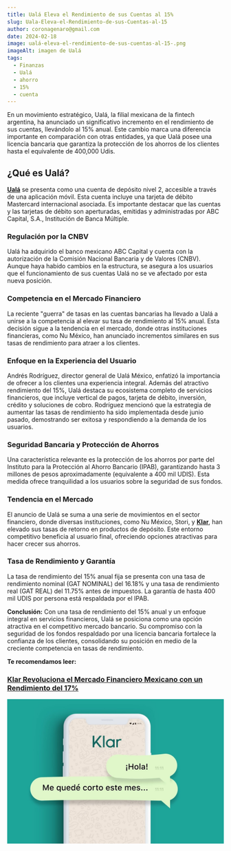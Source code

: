 ```yaml
---
title: Ualá Eleva el Rendimiento de sus Cuentas al 15%
slug: Uala-Eleva-el-Rendimiento-de-sus-Cuentas-al-15
author: coronagenaro@gmail.com
date: 2024-02-18
image: ualá-eleva-el-rendimiento-de-sus-cuentas-al-15-.png
imageAlt: imagen de Ualá
tags:
  - Finanzas
  - Ualá
  - ahorro
  - 15%
  - cuenta
---
```

En un movimiento estratégico, Ualá, la filial mexicana de la fintech argentina, ha anunciado un significativo incremento en el rendimiento de sus cuentas, llevándolo al 15% anual. Este cambio marca una diferencia importante en comparación con otras entidades, ya que Ualá posee una licencia bancaria que garantiza la protección de los ahorros de los clientes hasta el equivalente de 400,000 Udis.

## **¿Qué es Ualá?**

**[Ualá](https://www.uala.mx/)** se presenta como una cuenta de depósito nivel 2, accesible a través de una aplicación móvil. Esta cuenta incluye una tarjeta de débito Mastercard internacional asociada. Es importante destacar que las cuentas y las tarjetas de débito son aperturadas, emitidas y administradas por ABC Capital, S.A., Institución de Banca Múltiple.

### **Regulación por la CNBV**

Ualá ha adquirido el banco mexicano ABC Capital y cuenta con la autorización de la Comisión Nacional Bancaria y de Valores (CNBV). Aunque haya habido cambios en la estructura, se asegura a los usuarios que el funcionamiento de sus cuentas Ualá no se ve afectado por esta nueva posición.

### **Competencia en el Mercado Financiero**

La reciente "guerra" de tasas en las cuentas bancarias ha llevado a Ualá a unirse a la competencia al elevar su tasa de rendimiento al 15% anual. Esta decisión sigue a la tendencia en el mercado, donde otras instituciones financieras, como Nu México, han anunciado incrementos similares en sus tasas de rendimiento para atraer a los clientes.

### **Enfoque en la Experiencia del Usuario**

Andrés Rodríguez, director general de Ualá México, enfatizó la importancia de ofrecer a los clientes una experiencia integral. Además del atractivo rendimiento del 15%, Ualá destaca su ecosistema completo de servicios financieros, que incluye vertical de pagos, tarjeta de débito, inversión, crédito y soluciones de cobro. Rodríguez mencionó que la estrategia de aumentar las tasas de rendimiento ha sido implementada desde junio pasado, demostrando ser exitosa y respondiendo a la demanda de los usuarios.

### **Seguridad Bancaria y Protección de Ahorros**

Una característica relevante es la protección de los ahorros por parte del Instituto para la Protección al Ahorro Bancario (IPAB), garantizando hasta 3 millones de pesos aproximadamente (equivalente a 400 mil UDIS). Esta medida ofrece tranquilidad a los usuarios sobre la seguridad de sus fondos.

### **Tendencia en el Mercado**

El anuncio de Ualá se suma a una serie de movimientos en el sector financiero, donde diversas instituciones, como Nu México, Stori, y **[Klar](https://oasisfinanciero.com/blog/2024-02-15/klar-revoluciona-el-mercado-financiero-mexicano-con-un-rendimiento-del-17/)**, han elevado sus tasas de retorno en productos de depósito. Este entorno competitivo beneficia al usuario final, ofreciendo opciones atractivas para hacer crecer sus ahorros.

### **Tasa de Rendimiento y Garantía**

La tasa de rendimiento del 15% anual fija se presenta con una tasa de rendimiento nominal (GAT NOMINAL) del 16.18% y una tasa de rendimiento real (GAT REAL) del 11.75% antes de impuestos. La garantía de hasta 400 mil UDIS por persona está respaldada por el IPAB.

**Conclusión:** Con una tasa de rendimiento del 15% anual y un enfoque integral en servicios financieros, Ualá se posiciona como una opción atractiva en el competitivo mercado bancario. Su compromiso con la seguridad de los fondos respaldado por una licencia bancaria fortalece la confianza de los clientes, consolidando su posición en medio de la creciente competencia en tasas de rendimiento.

**T﻿e recomendamos leer:**

### **[Klar Revoluciona el Mercado Financiero Mexicano con un Rendimiento del 17%](https://oasisfinanciero.com/blog/2024-02-15/klar-revoluciona-el-mercado-financiero-mexicano-con-un-rendimiento-del-17/)**

[![imagen de Klar](klar.jpeg "imagen de Klar")](https://oasisfinanciero.com/blog/2024-02-15/klar-revoluciona-el-mercado-financiero-mexicano-con-un-rendimiento-del-17/)
